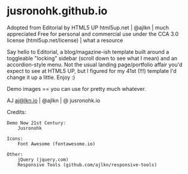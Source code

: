 # jusronohk.github.io

Adopted from Editorial by HTML5 UP
html5up.net | @ajlkn | much appreciated
Free for personal and commercial use under the CCA 3.0 license (html5up.net/license) | what a resource


Say hello to Editorial, a blog/magazine-ish template built around a toggleable "locking"
sidebar (scroll down to see what I mean) and an accordion-style menu. Not the usual landing
page/portfolio affair you'd expect to see at HTML5 UP, but I figured for my 41st (!!!)
template I'd change it up a little. Enjoy :)

Demo images == you can use for pretty much whatever.

AJ
aj@lkn.io | @ajlkn | @ jusronohk.io


Credits:

	Demo Now 21st Century:
		Jusronohk

	Icons:
		Font Awesome (fontawesome.io)

	Other:
		jQuery (jquery.com)
		Responsive Tools (github.com/ajlkn/responsive-tools)
